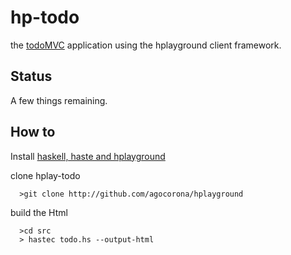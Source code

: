 hp-todo
=======

the [todoMVC](todomvc.com) application using the hplayground client framework.

Status
------
A few things remaining.

How to
------
Install [haskell, haste and hplayground](https://github.com/agocorona/hplayground)

clone hplay-todo

      >git clone http://github.com/agocorona/hplayground

build the Html

      >cd src
      > hastec todo.hs --output-html

